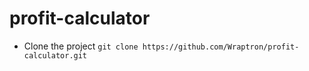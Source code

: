 # profit-calculator

 - Clone the project
```git clone https://github.com/Wraptron/profit-calculator.git```
 
